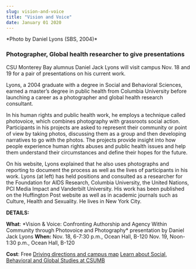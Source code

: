 ```yaml
---
slug: vision-and-voice
title: "Vision and Voice"
date: January 01 2020
---
```


 
<p>&#42;Photo by Daniel Lyons &#40;SBS, 2004&#41;&#42;</p>
<h3>Photographer, Global health researcher to give presentations</h3>
<p>
  CSU Monterey Bay alumnus Daniel Jack Lyons will visit campus Nov. 18 and 19
  for a pair of presentations on his current work.
</p>
<p>
  Lyons, a 2004 graduate with a degree in Social and Behavioral Sciences, earned
  a master’s degree in public health from Columbia University before launching a
  career as a photographer and global health research consultant.
</p>
<p>
  In his human rights and public health work, he employs a technique called
  photovoice, which combines photography with grassroots social action.
  Participants in his projects are asked to represent their community or point
  of view by taking photos, discussing them as a group and then developing
  narratives to go with the photos. The projects provide insight into how people
  experience human rights abuses and public health issues and help them
  understand their circumstances and define their hopes for the future.
</p>
<p>
  On his website, Lyons explained that he also uses photographs and reporting to
  document the process as well as the lives of participants in his work. Lyons
  &#40;at left&#41; has held positions and consulted as a researcher for the
  Foundation for AIDS Research, Columbia University, the United Nations, PCI
  Media Impact and Vanderbilt University. His work has been published on the
  Huffington Post website as well as in academic journals such as Culture,
  Health and Sexuality. He lives in New York City.
</p>
<p><strong>DETAILS:</strong></p>
<p>
  <strong>What</strong>: &#42;Vision &amp; Voice: Confronting Authorship and
  Agency Within Community through Photovoice and Photography&#42; presentation
  by Daniel Jack Lyons <strong>When:</strong> Nov. 18, 6&#45;7:30 p.m., Ocean
  Hall, B&#45;120 Nov. 19, Noon&#45;1:30 p.m., Ocean Hall, B&#45;120
</p>
<p>
  <strong>Cost</strong>: Free
  <a href="https://csumb.edu/maps">Driving directions and campus map</a>
  <a href="https://sbgs.csumb.edu"
    >Learn about Social, Behavioral and Global Studies at CSUMB</a
  >
</p>
 
